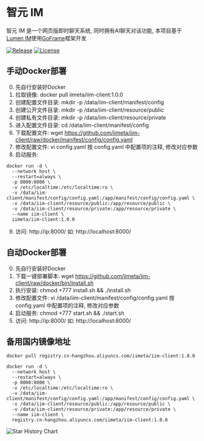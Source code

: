 # 智元 IM

智元 IM 是一个网页版即时聊天系统, 同时拥有AI聊天对话功能, 本项目基于[Lumen IM](https://github.com/gzydong/go-chat)使用[GoFrame](https://github.com/gogf/gf)框架开发

[![Release](https://img.shields.io/static/v1?label=release&message=v1.0.0&color=blue)](https://github.com/iimeta/iim-client/releases)
[![License](https://img.shields.io/static/v1?label=license&message=MIT&color=green)](https://github.com/iimeta/iim-client)

## 手动Docker部署
0. 先自行安装好Docker
1. 拉取镜像: docker pull iimeta/iim-client:1.0.0
2. 创建配置文件目录: mkdir -p /data/iim-client/manifest/config
3. 创建公开文件目录: mkdir -p /data/iim-client/resource/public
4. 创建私有文件目录: mkdir -p /data/iim-client/resource/private
5. 进入配置文件目录: cd /data/iim-client/manifest/config
6. 下载配置文件: wget https://github.com/iimeta/iim-client/raw/docker/manifest/config/config.yaml
7. 修改配置文件: vi config.yaml 按 config.yaml 中配置项的注释, 修改对应参数
8. 启动服务: 
```shell
docker run -d \
  --network host \
  --restart=always \
  -p 8000:8000 \
  -v /etc/localtime:/etc/localtime:ro \
  -v /data/iim-client/manifest/config/config.yaml:/app/manifest/config/config.yaml \
  -v /data/iim-client/resource/public:/app/resource/public \
  -v /data/iim-client/resource/private:/app/resource/private \
  --name iim-client \
  iimeta/iim-client:1.0.0
```
9. 访问: http://ip:8000/ 如: http://localhost:8000/

## 自动Docker部署
0. 先自行安装好Docker
1. 下载一键部署脚本: wget https://github.com/iimeta/iim-client/raw/docker/bin/install.sh
2. 执行安装: chmod +777 install.sh && ./install.sh
3. 修改配置文件: vi /data/iim-client/manifest/config/config.yaml 按 config.yaml 中配置项的注释, 修改对应参数
4. 启动服务: chmod +777 start.sh && ./start.sh
5. 访问: http://ip:8000/ 如: http://localhost:8000/

## 备用国内镜像地址
```shell
docker pull registry.cn-hangzhou.aliyuncs.com/iimeta/iim-client:1.0.0
```
```shell
docker run -d \
  --network host \
  --restart=always \
  -p 8000:8000 \
  -v /etc/localtime:/etc/localtime:ro \
  -v /data/iim-client/manifest/config/config.yaml:/app/manifest/config/config.yaml \
  -v /data/iim-client/resource/public:/app/resource/public \
  -v /data/iim-client/resource/private:/app/resource/private \
  --name iim-client \
  registry.cn-hangzhou.aliyuncs.com/iimeta/iim-client:1.0.0
```

![Star History Chart](https://api.star-history.com/svg?repos=iimeta/iim-client&type=Date)
